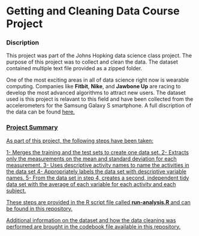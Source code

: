 # Getting and Cleaning Data Course Project

### Discription
This project was part of the Johns Hopking data science class project. The purpose 
of this project was to collect and clean the data. The dataset contained 
multiple text file provided as a zipped folder.

One of the most exciting areas in all of data science right now is wearable computing. 
Companies like **Fitbit**, **Nike**, and **Jawbone Up** are racing to develop the 
most advanced algorithms to attract new users. The dataset used is this project
is relavant to this field and have been collected from the accelerometers for the 
Samsung Galaxy S smartphone. A full discription of the data can be found 
<a href = "http://archive.ics.uci.edu/ml/datasets/Human+Activity+Recognition+Using+Smartphones">here.

### Project Summary
As part of this project, the following steps have been taken:

1- Merges the training and the test sets to create one data set.
2- Extracts only the measurements on the mean and standard deviation for each measurement.
3- Uses descriptive activity names to name the activities in the data set
4- Appropriately labels the data set with descriptive variable names.
5- From the data set in step 4, creates a second, independent tidy data set with 
the average of each variable for each activity and each subject.

These steps are provided in the R script file called **run-analysis.R** and can 
be found in this repository.

Additional information on the dataset and how the data cleaning was performed are
brought in the codebook file available in this repository.
